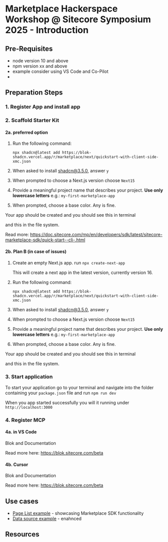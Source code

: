 # Marketplace Hackerspace  Workshop @ Sitecore Symposium 2025 - Introduction



## Pre-Requisites
- node version 10 and above
- npm version xx and above
- example consider using VS Code and Co-Pilot
- 

## Preparation Steps

### 1. Register App and install app

### 2. Scaffold Starter Kit

#### 2a. preferred option

1. Run the following command:

   `npx shadcn@latest add https://blok-shadcn.vercel.app/r/marketplace/next/quickstart-with-client-side-xmc.json`

2. When asked to install shadcn@3.5.0, answer `y`
3. When prompted to choose a Next.js version choose `Next15`
4. Provide a meaningful project name that describes your project. **Use only lowercase letters** e.g.: `my-first-marketplace-app`
5. When prompted, choose a base color. Any is fine. 

Your app should be created and you should see this in terminal

and this in the file system.

Read more:
https://doc.sitecore.com/mp/en/developers/sdk/latest/sitecore-marketplace-sdk/quick-start--cli-.html

#### 2b. Plan B (in case of issues)
1. Create an empty Next.js app. run `npx create-next-app`
   
   This will create a next app in the latest version, currently version 16.
2. Run the following command:

   `npx shadcn@latest add https://blok-shadcn.vercel.app/r/marketplace/next/quickstart-with-client-side-xmc.json`

2. When asked to install shadcn@3.5.0, answer `y`
3. When prompted to choose a Next.js version choose `Next15`
4. Provide a meaningful project name that describes your project. **Use only lowercase letters** e.g.: `my-first-marketplace-app`
5. When prompted, choose a base color. Any is fine. 

Your app should be created and you should see this in terminal

and this in the file system.

### 3. Start application
To start your application go to your terminal and navigate into the folder containing your `package.json` file and run `npm run dev`

When you app started successfully you will it running under `http://localhost:3000`

### 4. Register MCP

#### 4a. in VS Code

Blok and Documentation

Read more here: https://blok.sitecore.com/beta 

#### 4b. Cursor

Blok and Documentation

Read more here: https://blok.sitecore.com/beta

## Use cases
- [Page List example]() - showcasing Marketplace SDK functionality
- [Data source example]() - enahnced 



## Resources